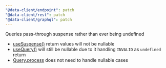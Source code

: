 ```yaml
---
"@data-client/endpoint": patch
"@data-client/rest": patch
"@data-client/graphql": patch
---
```


Queries pass-through suspense rather than ever being undefined

- [useSuspense()](https://dataclient.io/docs/api/useSuspense) return values will not be nullable
- [useQuery()](https://dataclient.io/docs/api/useQuery) will still be nullable due to it handling `INVALID` as `undefined` return
- [Query.process](https://dataclient.io/rest/api/Query#process) does not need to handle nullable cases